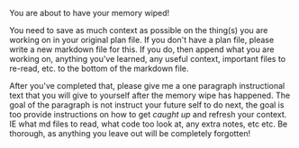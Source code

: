 You are about to have your memory wiped!

You need to save as much context as possible on the thing(s) you are working on in your original plan file. If you don't have a plan file, please write a new markdown file for this. If you do, then append what you are working on, anything you've learned, any useful context, important files to re-read, etc. to the bottom of the markdown file.

After you've completed that, please give me a one paragraph instructional text that you will give to yourself after the memory wipe has happened. The goal of the paragraph is not instruct your future self to do next, the goal is too provide instructions on how to get _caught up_ and refresh your context. IE what md files to read, what code too look at, any extra notes, etc etc. Be thorough, as anything you leave out will be completely forgotten!
